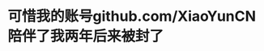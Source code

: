 # 可惜我的账号github.com/XiaoYunCN陪伴了我两年后来被封了
<!---
CloudX-ScriptsWane/CloudX-ScriptsWane 是✨特别✨仓库，因为它 `README.md` (此文件)出现在您的GitHub个人资料中。您可以单击预览链接来查看您的更改。
--->